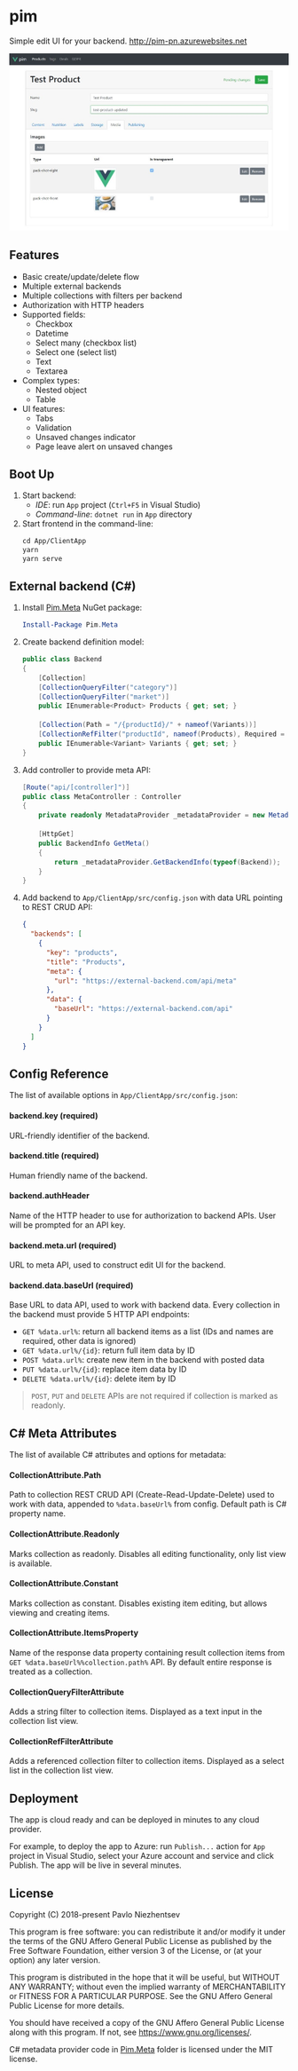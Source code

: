 # pim
Simple edit UI for your backend. http://pim-pn.azurewebsites.net

![Screenshot](https://raw.githubusercontent.com/whyleee/pim/master/screenshot-1.jpg)

## Features
- Basic create/update/delete flow
- Multiple external backends
- Multiple collections with filters per backend
- Authorization with HTTP headers
- Supported fields:
  - Checkbox
  - Datetime
  - Select many (checkbox list)
  - Select one (select list)
  - Text
  - Textarea
- Complex types:
  - Nested object
  - Table
- UI features:
  - Tabs
  - Validation
  - Unsaved changes indicator
  - Page leave alert on unsaved changes

## Boot Up
1. Start backend:
   - *IDE*: run `App` project (`Ctrl+F5` in Visual Studio)
   - *Command-line*: `dotnet run` in `App` directory
2. Start frontend in the command-line:
   ```
   cd App/ClientApp
   yarn
   yarn serve
   ```

## External backend (C#)
1. Install [Pim.Meta](https://www.nuget.org/packages/Pim.Meta/) NuGet package:
   ```powershell
   Install-Package Pim.Meta
   ```
2. Create backend definition model:
   ```csharp
   public class Backend
   {
       [Collection]
       [CollectionQueryFilter("category")]
       [CollectionQueryFilter("market")]
       public IEnumerable<Product> Products { get; set; }
   
       [Collection(Path = "/{productId}/" + nameof(Variants))]
       [CollectionRefFilter("productId", nameof(Products), Required = true)]
       public IEnumerable<Variant> Variants { get; set; }
   }
   ```
3. Add controller to provide meta API:
   ```csharp
   [Route("api/[controller]")]
   public class MetaController : Controller
   {
       private readonly MetadataProvider _metadataProvider = new MetadataProvider();
 
       [HttpGet]
       public BackendInfo GetMeta()
       {
           return _metadataProvider.GetBackendInfo(typeof(Backend));
       }
   }
   ```
4. Add backend to `App/ClientApp/src/config.json` with data URL pointing to REST CRUD API:
   ```json
   {
     "backends": [
       {
         "key": "products",
         "title": "Products",
         "meta": {
           "url": "https://external-backend.com/api/meta"
         },
         "data": {
           "baseUrl": "https://external-backend.com/api"
         }
       }
     ]
   }
   ```

## Config Reference
The list of available options in `App/ClientApp/src/config.json`:

#### backend.key (required)
URL-friendly identifier of the backend.

#### backend.title (required)
Human friendly name of the backend.

#### backend.authHeader
Name of the HTTP header to use for authorization to backend APIs. User will be prompted for an API key.

#### backend.meta.url (required)
URL to meta API, used to construct edit UI for the backend.

#### backend.data.baseUrl (required)
Base URL to data API, used to work with backend data. Every collection in the backend must provide 5 HTTP API endpoints:
- `GET %data.url%`: return all backend items as a list (IDs and names are required, other data is ignored)
- `GET %data.url%/{id}`: return full item data by ID
- `POST %data.url%`: create new item in the backend with posted data
- `PUT %data.url%/{id}`: replace item data by ID
- `DELETE %data.url%/{id}`: delete item by ID

> `POST`, `PUT` and `DELETE` APIs are not required if collection is marked as readonly.

## C# Meta Attributes
The list of available C# attributes and options for metadata:

#### CollectionAttribute.Path
Path to collection REST CRUD API (Create-Read-Update-Delete) used to work with data, appended to `%data.baseUrl%` from config. Default path is C# property name. 

#### CollectionAttribute.Readonly
Marks collection as readonly. Disables all editing functionality, only list view is available.

#### CollectionAttribute.Constant
Marks collection as constant. Disables existing item editing, but allows viewing and creating items.

#### CollectionAttribute.ItemsProperty
Name of the response data property containing result collection items from `GET %data.baseUrl%%collection.path%` API. By default entire response is treated as a collection.

#### CollectionQueryFilterAttribute
Adds a string filter to collection items. Displayed as a text input in the collection list view.

#### CollectionRefFilterAttribute
Adds a referenced collection filter to collection items. Displayed as a select list in the collection list view.

## Deployment
The app is cloud ready and can be deployed in minutes to any cloud provider.

For example, to deploy the app to Azure: run `Publish...` action for `App` project in Visual Studio, select your Azure account and service and click Publish. The app will be live in several minutes.

## License

Copyright (C) 2018-present Pavlo Niezhentsev

This program is free software: you can redistribute it and/or modify it under the terms of the GNU Affero General Public License as published by the Free Software Foundation, either version 3 of the License, or (at your option) any later version.

This program is distributed in the hope that it will be useful, but WITHOUT ANY WARRANTY; without even the implied warranty of MERCHANTABILITY or FITNESS FOR A PARTICULAR PURPOSE. See the GNU Affero General Public License for more details.

You should have received a copy of the GNU Affero General Public License along with this program. If not, see <https://www.gnu.org/licenses/>.

C# metadata provider code in [Pim.Meta](/Pim.Meta) folder is licensed under the MIT license.
